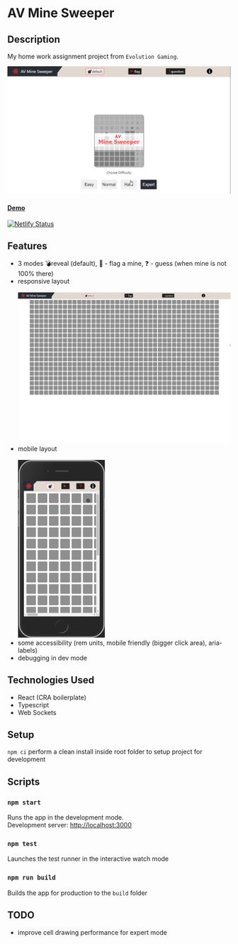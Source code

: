 # AV Mine Sweeper

## Description
My home work assignment project from `Evolution Gaming`. 


![AV Mine Sweeper](docs/av-mine-sweeper.gif)
#### [Demo](https://av-evo-minesweeper.netlify.app/)
[![Netlify Status](https://api.netlify.com/api/v1/badges/f0d58a61-ba1f-41fa-854f-21b922521f9a/deploy-status)](https://app.netlify.com/sites/av-evo-minesweeper/deploys)

## Features
  - 3 modes 💣reveal (default), 🚩 - flag a mine, ❓ - guess (when mine is not 100% there) 
  - responsive layout <br/><br/>
  ![responsive layout](docs/responsive.gif)
  - mobile layout <br/><br/>
  ![mobile layout](docs/mobile.png)
  - some accessibility  (rem units, mobile friendly (bigger click area), aria-labels)
  - debugging in dev mode

## Technologies Used
* React (CRA boilerplate)
* Typescript
* Web Sockets

## Setup
`npm ci` perform a clean install inside root folder to setup project for
development

## Scripts

### `npm start`
Runs the app in the development mode.<br />
Development server: [http://localhost:3000](http://localhost:3000) 

### `npm test`
Launches the test runner in the interactive watch mode

### `npm run build`
Builds the app for production to the `build` folder

## TODO
- improve cell drawing performance for expert mode
